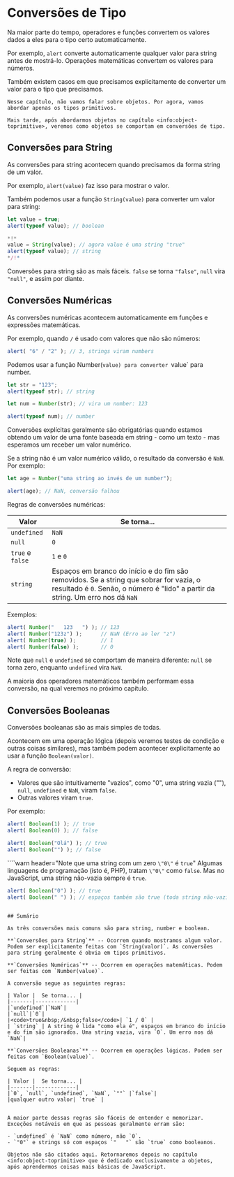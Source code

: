 # Conversões de Tipo

Na maior parte do tempo, operadores e funções convertem os valores dados a eles para o tipo certo automaticamente.

Por exemplo, `alert` converte automaticamente qualquer valor para string antes de mostrá-lo. Operações matemáticas convertem os valores para números.

Também existem casos em que precisamos explicitamente de converter um valor para o tipo que precisamos.

```smart header="Não vamos falar de objetos"
Nesse capítulo, não vamos falar sobre objetos. Por agora, vamos abordar apenas os tipos primitivos.

Mais tarde, após abordarmos objetos no capítulo <info:object-toprimitive>, veremos como objetos se comportam em conversões de tipo.
```

## Conversões para String

As conversões para string acontecem quando precisamos da forma string de um valor.

Por exemplo, `alert(value)` faz isso para mostrar o valor.

Também podemos usar a função `String(value)` para converter um valor para string:

```js run
let value = true;
alert(typeof value); // boolean

*!*
value = String(value); // agora value é uma string "true"
alert(typeof value); // string
*/!*
```

Conversões para string são as mais fáceis. `false` se torna `"false"`, `null` vira `"null"`, e assim por diante.
 
## Conversões Numéricas

As conversões numéricas acontecem automaticamente em funções e expressões matemáticas.

Por exemplo, quando `/` é usado com valores que não são números:

```js run
alert( "6" / "2" ); // 3, strings viram numbers
```

Podemos usar a função Number(`value) para converter `value` para number.

```js run
let str = "123";
alert(typeof str); // string

let num = Number(str); // vira um number: 123

alert(typeof num); // number
```

Conversões explícitas geralmente são obrigatórias quando estamos obtendo um valor de uma fonte baseada em string - como um texto - mas esperamos um receber um valor numérico.

Se a string não é um valor numérico válido, o resultado da conversão é `NaN`. Por exemplo:

```js run
let age = Number("uma string ao invés de um number");

alert(age); // NaN, conversão falhou
```

Regras de conversões numéricas:

| Valor |  Se torna... |
|-------|-------------|
|`undefined`|`NaN`|
|`null`|`0`|
|`true` e `false` | `1` e `0` |
| `string` | Espaços em branco do início e do fim são removidos. Se a string que sobrar for vazia, o resultado é `0`. Senão, o número é "lido" a partir da string. Um erro nos dá `NaN`|

Exemplos:

```js run
alert( Number("   123   ") ); // 123
alert( Number("123z") );      // NaN (Erro ao ler "z")
alert( Number(true) );        // 1
alert( Number(false) );       // 0
```

Note que `null` e `undefined` se comportam de maneira diferente: `null` se torna zero, enquanto `undefined` vira `NaN`.

A maioria dos operadores matemáticos também performam essa conversão, na qual veremos no próximo capítulo.

## Conversões Booleanas

Conversões booleanas são as mais simples de todas.

Acontecem em uma operação lógica (depois veremos testes de condição e outras coisas similares), mas também podem acontecer explicitamente ao usar a função `Boolean(valor)`.

A regra de conversão:

- Valores que são intuitivamente "vazios", como "0", uma string vazia (""), `null`, `undefined` e `NaN`, viram `false`.
- Outras valores viram `true`.

Por exemplo:

```js run
alert( Boolean(1) ); // true
alert( Boolean(0) ); // false

alert( Boolean("Olá") ); // true
alert( Boolean("") ); // false
```

````warn header="Note que uma string com um zero `\"0\"` é `true`"
Algumas linguagens de programação (isto é, PHP), tratam `\"0\"` como `false`. Mas no JavaScript, uma string não-vazia sempre é `true`.

```js run
alert( Boolean("0") ); // true
alert( Boolean(" ") ); // espaços também são true (toda string não-vazia se torna true)
```
````

## Sumário

As três conversões mais comuns são para string, number e boolean.

**`Conversões para String`** -- Ocorrem quando mostramos algum valor. Podem ser explicitamente feitas com `String(valor)`. As conversões para string geralmente é obvia em tipos primitivos.

**`Conversões Numéricas`** -- Ocorrem em operações matemáticas. Podem ser feitas com `Number(value)`.

A conversão segue as seguintes regras:

| Valor |  Se torna... |
|-------|-------------|
|`undefined`|`NaN`|
|`null`|`0`|
|<code>true&nbsp;/&nbsp;false</code>| `1 / 0` |
| `string` | A string é lida "como ela é", espaços em branco do início e do fim são ignorados. Uma string vazia, vira `0`. Um erro nos dá `NaN`|

**`Conversões Booleanas`** -- Ocorrem em operações lógicas. Podem ser feitas com `Boolean(value)`.

Seguem as regras:

| Valor |  Se torna... |
|-------|-------------|
|`0`, `null`, `undefined`, `NaN`, `""` |`false`|
|qualquer outro valor| `true` |


A maior parte dessas regras são fáceis de entender e memorizar. Exceções notáveis em que as pessoas geralmente erram são:

- `undefined` é `NaN` como número, não `0`.
- `"0"` e strings só com espaços `"   "` são `true` como booleanos.

Objetos não são citados aqui. Retornaremos depois no capítulo <info:object-toprimitive> que é dedicado exclusivamente a objetos, após aprendermos coisas mais básicas de JavaScript.
